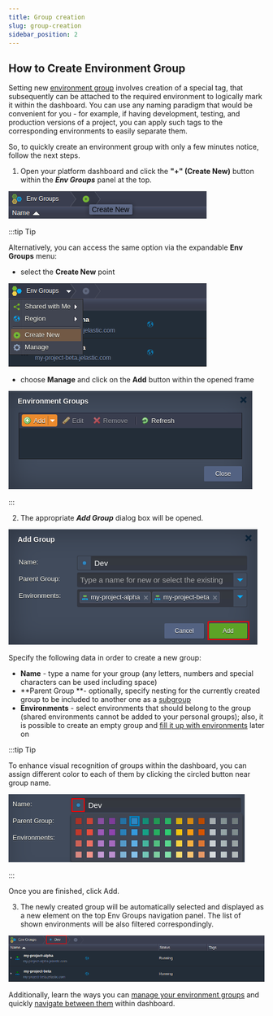 ```yaml
---
title: Group creation
slug: group-creation
sidebar_position: 2
---
```


## How to Create Environment Group

Setting new [environment group](/docs/environment-management/environment-groups/overview) involves creation of a special tag, that subsequently can be attached to the required environment to logically mark it within the dashboard. You can use any naming paradigm that would be convenient for you - for example, if having development, testing, and production versions of a project, you can apply such tags to the corresponding environments to easily separate them.

So, to quickly create an environment group with only a few minutes notice, follow the next steps.

1. Open your platform dashboard and click the **"+" (Create New)** button within the **_Env Groups_** panel at the top.

<div style={{
    display:'flex',
    justifyContent: 'center',
    margin: '0 0 1rem 0'
}}>

![Locale Dropdown](./img/groupCreation/01.png)

</div>

:::tip Tip

Alternatively, you can access the same option via the expandable **Env Groups** menu:

- select the **Create New** point

<div style={{
    display:'flex',
    justifyContent: 'center',
    margin: '0 0 1rem 0'
}}>

![Locale Dropdown](./img/groupCreation/02.png)

</div>

- choose **Manage** and click on the **Add** button within the opened frame

<div style={{
    display:'flex',
    justifyContent: 'center',
    margin: '0 0 1rem 0'
}}>

![Locale Dropdown](./img/groupCreation/03.png)

</div>

:::

2. The appropriate **_Add Group_** dialog box will be opened.

<div style={{
    display:'flex',
    justifyContent: 'center',
    margin: '0 0 1rem 0'
}}>

![Locale Dropdown](./img/groupCreation/04.png)

</div>

Specify the following data in order to create a new group:

- **Name** - type a name for your group (any letters, numbers and special characters can be used including space)
- **Parent Group **- optionally, specify nesting for the currently created group to be included to another one as a [subgroup](http://localhost:3000/docs/environment-management/environment-groups/group-management#add-subgroups)
- **Environments** - select environments that should belong to the group (shared environments cannot be added to your personal groups); also, it is possible to create an empty group and [fill it up with environments](http://localhost:3000/docs/environment-management/environment-groups/group-management#assign-group-to-environment) later on

:::tip Tip

To enhance visual recognition of groups within the dashboard, you can assign different color to each of them by clicking the circled button near group name.

<div style={{
    display:'flex',
    justifyContent: 'center',
    margin: '0 0 1rem 0'
}}>

![Locale Dropdown](./img/groupCreation/05.png)

</div>

:::

Once you are finished, click Add.

3. The newly created group will be automatically selected and displayed as a new element on the top Env Groups navigation panel. The list of shown environments will be also filtered correspondingly.

<div style={{
    display:'flex',
    justifyContent: 'center',
    margin: '0 0 1rem 0'
}}>

![Locale Dropdown](./img/groupCreation/06.png)

</div>

Additionally, learn the ways you can [manage your environment groups](/docs/environment-management/environment-groups/group-management) and quickly [navigate between them](/docs/environment-management/environment-groups/navigation-across-groups) within dashboard.
